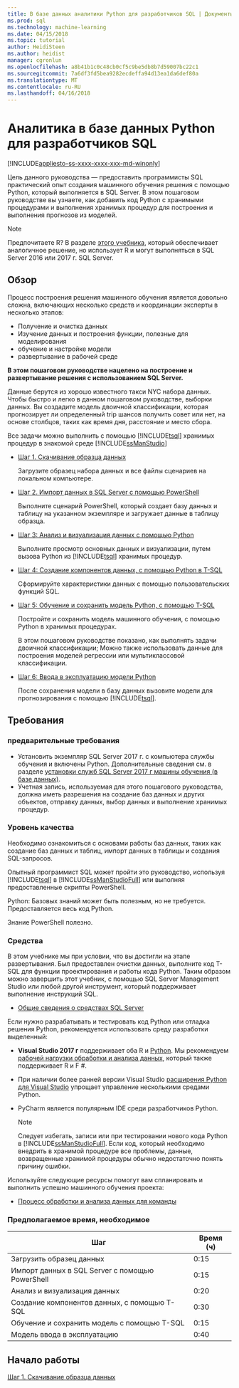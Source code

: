 ```yaml
---
title: В базе данных аналитики Python для разработчиков SQL | Документы Microsoft
ms.prod: sql
ms.technology: machine-learning
ms.date: 04/15/2018
ms.topic: tutorial
author: HeidiSteen
ms.author: heidist
manager: cgronlun
ms.openlocfilehash: a8b41b1c0c48cb0cf5c9be5db8b7d59007bc22c1
ms.sourcegitcommit: 7a6df3fd5bea9282ecdeffa94d13ea1da6def80a
ms.translationtype: MT
ms.contentlocale: ru-RU
ms.lasthandoff: 04/16/2018
---
```

# <a name="in-database-python-analytics-for-sql-developers"></a>Аналитика в базе данных Python для разработчиков SQL
[!INCLUDE[appliesto-ss-xxxx-xxxx-xxx-md-winonly](../../includes/appliesto-ss-xxxx-xxxx-xxx-md-winonly.md)]

Цель данного руководства — предоставить программисты SQL практический опыт создания машинного обучения решения с помощью Python, который выполняется в SQL Server. В этом пошаговом руководстве вы узнаете, как добавить код Python с хранимыми процедурами и выполнения хранимых процедур для построения и выполнения прогнозов из моделей.

> [!NOTE]
> Предпочитаете R? В разделе [этого учебника](sqldev-in-database-r-for-sql-developers.md), который обеспечивает аналогичное решение, но использует R и могут выполняться в SQL Server 2016 или 2017 г. SQL Server.

## <a name="overview"></a>Обзор

Процесс построения решения машинного обучения является довольно сложна, включающих несколько средств и координации эксперты в несколько этапов:

+ Получение и очистка данных
+ Изучение данных и построения функции, полезные для моделирования
+ обучение и настройке модели
+ развертывание в рабочей среде

**В этом пошаговом руководстве нацелено на построение и развертывание решения с использованием SQL Server.**

Данные берутся из хорошо известного такси NYC набора данных. Чтобы быстро и легко в данном пошаговом руководстве, выборки данных. Вы создадите модель двоичной классификации, которая прогнозирует ли определенный trip шансов получить совет или нет, на основе столбцов, таких как время дня, расстояние и место сбора.

Все задачи можно выполнить с помощью [!INCLUDE[tsql](../../includes/tsql-md.md)] хранимых процедур в знакомой среде [!INCLUDE[ssManStudio](../../includes/ssmanstudio-md.md)]

- [Шаг 1. Скачивание образца данных](sqldev-py1-download-the-sample-data.md)

    Загрузите образец набора данных и все файлы сценариев на локальном компьютере.

- [Шаг 2. Импорт данных в SQL Server с помощью PowerShell](sqldev-py2-import-data-to-sql-server-using-powershell.md)

    Выполните сценарий PowerShell, который создает базу данных и таблицу на указанном экземпляре и загружает данные в таблицу образца.

- [Шаг 3: Анализ и визуализация данных с помощью Python](sqldev-py3-explore-and-visualize-the-data.md)

    Выполните просмотр основных данных и визуализации, путем вызова Python из [!INCLUDE[tsql](../../includes/tsql-md.md)] хранимых процедур.

- [Шаг 4: Создание компонентов данных, с помощью Python в T-SQL](sqldev-py5-train-and-save-a-model-using-t-sql.md)

    Сформируйте характеристики данных с помощью пользовательских функций SQL.
  
- [Шаг 5: Обучение и сохранить модель Python, с помощью T-SQL](sqldev-py5-train-and-save-a-model-using-t-sql.md)

    Постройте и сохранить модель машинного обучения, с помощью Python в хранимых процедурах.
  
    В этом пошаговом руководстве показано, как выполнять задачи двоичной классификации; Можно также использовать данные для построения моделей регрессии или мультиклассовой классификации.

  
-  [Шаг 6: Ввода в эксплуатацию модели Python](sqldev-py6-operationalize-the-model.md)

    После сохранения модели в базу данных вызовите модели для прогнозирования с помощью [!INCLUDE[tsql](../../includes/tsql-md.md)].

## <a name="requirements"></a>Требования

### <a name="prerequisites"></a>предварительные требования

+ Установить экземпляр SQL Server 2017 г. с компьютера службы обучения и включены Python. Дополнительные сведения см. в разделе [установки служб SQL Server 2017 г машины обучения (в базе данных)](../install/sql-machine-learning-services-windows-install.md).
+ Учетная запись, используемая для этого пошагового руководства, должна иметь разрешения на создание баз данных и других объектов, отправку данных, выбор данных и выполнение хранимых процедур.

### <a name="experience-level"></a>Уровень качества

Необходимо ознакомиться с основами работы баз данных, таких как создание баз данных и таблиц, импорт данных в таблицы и создания SQL-запросов.

Опытный программист SQL может пройти это руководство, используя [!INCLUDE[tsql](../../includes/tsql-md.md)] в [!INCLUDE[ssManStudioFull](../../includes/ssmanstudiofull-md.md)] или выполняя предоставленные скрипты PowerShell.

Python: Базовых знаний может быть полезным, но не требуется. Предоставляется весь код Python.

Знание PowerShell полезно.

### <a name="tools"></a>Средства

В этом учебнике мы при условии, что вы достигли на этапе развертывания. Был предоставлен очистки данных, выполните код T-SQL для функции проектирования и работы кода Python. Таким образом можно завершить этот учебник, с помощью SQL Server Management Studio или любой другой инструмент, который поддерживает выполнение инструкций SQL.

+ [Общие сведения о средствах SQL Server](https://docs.microsoft.com/sql/tools/overview-sql-tools) 

Если нужно разрабатывать и тестировать код Python или отладка решения Python, рекомендуется использовать среду разработки выделенный:

+ **Visual Studio 2017 г** поддерживает оба R и [Python](https://blogs.msdn.microsoft.com/visualstudio/2017/05/12/a-lap-around-python-in-visual-studio-2017/). Мы рекомендуем [рабочей нагрузки обработки и анализа данных](https://blogs.msdn.microsoft.com/visualstudio/2016/11/18/data-science-workloads-in-visual-studio-2017-rc/), который также поддерживает R и F #.
+ При наличии более ранней версии Visual Studio [расширения Python для Visual Studio](https://docs.microsoft.com/visualstudio/python/python-in-visual-studio) упрощает управление несколькими средами Python.
+ PyCharm является популярным IDE среди разработчиков Python.

    > [!NOTE]
    > Следует избегать, записи или при тестировании нового кода Python в [!INCLUDE[ssManStudioFull](../../includes/ssmanstudiofull-md.md)]. Если код, который необходимо внедрить в хранимой процедуре все проблемы, данные, возвращенные хранимой процедуры обычно недостаточно понять причину ошибки.

Используйте следующие ресурсы помогут вам спланировать и выполнить успешно машинного обучения проекта:

+ [Процесс обработки и анализа данных для команды](https://docs.microsoft.com/azure/machine-learning/team-data-science-process/overview)

### <a name="estimated-time-required"></a>Предполагаемое время, необходимое

|Шаг| Время (ч)|
|----|----|
|Загрузить образец данных| 0:15|
|Импорт данных в SQL Server с помощью PowerShell|0:15|
|Анализ и визуализация данных|0:20|
|Создание компонентов данных, с помощью T-SQL|0:30|
|Обучение и сохранить модель с помощью T-SQL|0:15|
|Модель ввода в эксплуатацию|0:40|

## <a name="get-started"></a>Начало работы

  [Шаг 1. Скачивание образца данных](sqldev-py1-download-the-sample-data.md)
